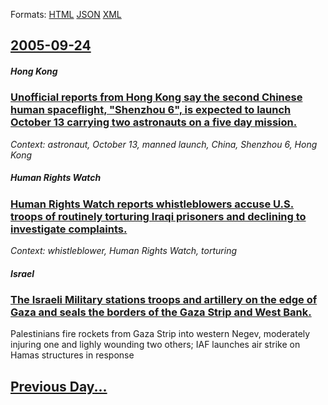
Formats: [HTML](2005/09/24/index.html)  [JSON](2005/09/24/index.json)  [XML](2005/09/24/index.xml)  

## [2005-09-24](/news/2005/09/24/index.md)

##### Hong Kong
### [ Unofficial reports from Hong Kong say the second Chinese human spaceflight, "Shenzhou 6", is expected to launch October 13 carrying two astronauts on a five day mission. ](/news/2005/09/24/unofficial-reports-from-hong-kong-say-the-second-chinese-human-spaceflight-shenzhou-6-is-expected-to-launch-october-13-carrying-two-ast.md)
_Context: astronaut, October 13, manned launch, China, Shenzhou 6, Hong Kong_

##### Human Rights Watch
### [ Human Rights Watch reports whistleblowers accuse U.S. troops of routinely torturing Iraqi prisoners and declining to investigate complaints. ](/news/2005/09/24/human-rights-watch-reports-whistleblowers-accuse-u-s-troops-of-routinely-torturing-iraqi-prisoners-and-declining-to-investigate-complaints.md)
_Context: whistleblower, Human Rights Watch, torturing_

##### Israel
### [ The Israeli Military stations troops and artillery on the edge of Gaza and seals the borders of the Gaza Strip and West Bank. ](/news/2005/09/24/the-israeli-military-stations-troops-and-artillery-on-the-edge-of-gaza-and-seals-the-borders-of-the-gaza-strip-and-west-bank.md)
Palestinians fire rockets from Gaza Strip into western Negev, moderately injuring one and lighly wounding two others; IAF launches air strike on Hamas structures in response

## [Previous Day...](/news/2005/09/23/index.md)

